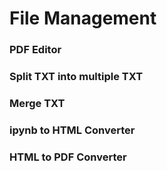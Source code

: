 # File Management
### PDF Editor
### Split TXT into multiple TXT
### Merge TXT
### ipynb to HTML Converter
### HTML to PDF Converter